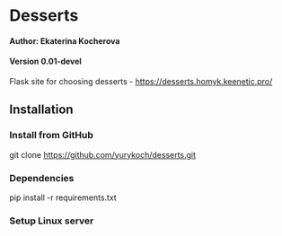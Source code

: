 # Desserts
#### Author: Ekaterina Kocherova
#### Version 0.01-devel

Flask site for choosing desserts - https://desserts.homyk.keenetic.pro/

## Installation

### Install from GitHub
git clone https://github.com/yurykoch/desserts.git

### Dependencies
pip install -r requirements.txt

### Setup Linux server
